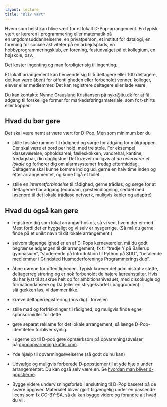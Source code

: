 ```yaml
---
layout: lecture
title: "Bliv vært"
---
```



Hvem som helst kan blive vært for et lokalt D-Pop-arrangement.
En typisk vært er læreren i programmering eller matematik på en ungdomsuddannelserne, en privatperson, et institut for datalogi, en forening for sociale aktiviteter på en arbejdsplads, en hobbyprogrammeringsklub, en forening, festudvalget på et kollegium, en højskole, osv.

Det koster ingenting og man forpligter sig til ingenting.

Et lokalt arrangement kan henvende sig til  5 deltagere eller 100 deltagere, det kan være åbent for offentligheden eller forbeholdt venner, kolleger, elever eller medlemmer. Det kan registrere deltagere eller lade være. 

Du kan kontakte Nynne Grauslund Kristiansen på nykr@itu.dk for at få adgang til forskellige former for markedsføringsmateriale, som fx t-shirts eller kopper.

## Hvad du bør gøre

Det skal være nemt at være vært for D-Pop.
Men som minimum bør du

* stille fysiske rammer  til rådighed og sørge for adgang for målgruppen. Der skal være et bord per hold, med tre stole. For eksempel klasseværelse, opholdsareal, fælleskøkken, vandrehal, kantine, fredagsbar, din dagligstue.
Det kræver muligvis at *du reserverer et lokale* og forhører dig om alarmsystemer fredag eftermiddag.
Deltagerne skal kunne komme ind og ud, gerne en halv time inden og efter arrangementet, og kune tilgå et toilet.

* stille en *internetforbindelse* til rådighed, gerne trådløs, og sørge for at deltagerne har adgang (eduroam, gæsteindlogning, seddel med løsenord til det lokale trådløse netværk, muligvis kabler og adaptre)


## Hvad du også kan gøre


* registrere dig som lokal arrangør hos os, så vi ved, hvem der er med. Mest fordi det er hyggeligt og vi selv er nysgerrige. (Så må du gerne finde på et unikt navn til dit lokale arrangement.)

* selvom tilgængelighed er en af D-Pops kerneværdier, må du godt begrænse adgangen til dit arrangement, fx til “tredje Y på Ballerup gymnasium”, “studerende på Introduktion til Python  på SDU”, “betalende medlemmer i Grindsted Husmoderforenings Programmeringsklub”.

* åbne dørene for offentligheden. Typisk kræver det administrativ støtte, deltagerregistrering og er nok forbeholdt de højere læreanstalter. Hvis du har lyst til at skrue helt op for ambitionsniveauet, med discokugle og formationdansere og DJ (eller en strygekvartet i baggrunden): slå gækken løs, vi dømmer ikke.

* kræve deltagerregistrering (hos dig) i forvejen

* stille mad og forfriskninger til rådighed, og muligvis finde egne sponsormidler for dette

* gøre separat reklame for det lokale arrangement, så længe D-Pop-identiteten forbliver synlig.

* I ugerne op til D-pop gøre opmærksom på opvarmningsøvelser på [dpopopvarmning.kattis.com](https://dpopopvarmning.kattis.com).

* Yde hjælp til opvarmingsøvelserne (så godt du nu kan)

* Udvælge og muligvis forberede D-popstjerner til at yde hjælp under arrangementet. Du kan også selv være en. Se [hvordan man bliver d-popstjerne](/stjerne/).

* Bygge videre undervisningsforløb i anslutning til D-Pop baseret på de svære opgaver. Materialet bliver gjort tilgængelig under en passende licens som fx CC-BY-SA, så du kan bygge videre og forandre alt hvad du vil.
